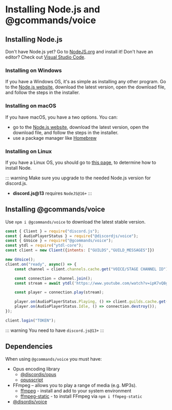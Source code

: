 # Installing Node.js and @gcommands/voice

## Installing Node.js

Don't have Node.js yet? Go to [NodeJS.org](https://nodejs.org) and install it!
Don't have an editor? Check out [Visual Studio Code](https://code.visualstudio.com).

### Installing on Windows

If you have a Windows OS, it's as simple as installing any other program. Go to the [Node.js website](https://nodejs.org), download the latest version, open the download file, and follow the steps in the installer.

### Installing on macOS

If you have macOS, you have a two options. You can:

- go to the [Node.js website](https://nodejs.org), download the latest version, open the download file, and follow the steps in the installer.
- use a package manager like [Homebrew](https://brew.sh)

### Installing on Linux

If you have a Linux OS, you should go to [this page](https://nodejs.org/en/download/package-manager/), to determine how to install Node.

::: warning
Make sure you upgrade to the needed Node.js version for discord.js.

- **discord.js@13** requires `NodeJS@16+`
  :::

## Installing @gcommands/voice

Use `npm i @gcommands/voice` to download the latest stable version.  

```js
const { Client } = require("discord.js");
const { AudioPlayerStatus } = require("@discordjs/voice");
const { GVoice } = require("@gcommands/voice");
const ytdl = require("ytdl-core");
const client = new Client({intents: ["GUILDS","GUILD_MESSAGES"]})

new GVoice();
client.on("ready", async() => {
    const channel = client.channels.cache.get("VOICE/STAGE CHANNEL ID");

    const connection = channel.join();
    const stream = await ytdl('https://www.youtube.com/watch?v=ipK7vQ8gEZw', { filter: 'audioonly' });

    const player = connection.play(stream);

    player.on(AudioPlayerStatus.Playing, () => client.guilds.cache.get("747526604116459691").me.voice.setSuppressed(false));
    player.on(AudioPlayerStatus.Idle, () => connection.destroy());
});

client.login("TOKEN");
```

::: warning
You need to have `discord.js@13+`
:::

## Dependencies

When using `@gcommands/voice` you must have:
- Opus encoding library 
  - [@discordjs/opus](https://github.com/discordjs/opus)
  - [opusscript](https://github.com/abalabahaha/opusscript/)
- FFmpeg – allows you to play a range of media (e.g. MP3s).
  - [ffmpeg](https://ffmpeg.org/) - install and add to your system environment
  - [ffmpeg-static](https://www.npmjs.com/package/ffmpeg-static) - to install FFmpeg via `npm i ffmpeg-static`
- [@disordjs/voice](https://npmjs.org/@discordjs/voice)
